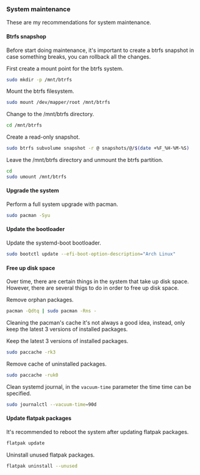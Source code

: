 ### System maintenance

These are my recommendations for system maintenance.

#### Btrfs snapshop

Before start doing maintenance, it's important to create a btrfs snapshot in case something breaks, you can rollback all the changes.

First create a mount point for the btrfs system.

```sh
sudo mkdir -p /mnt/btrfs
```

Mount the btrfs filesystem.

```sh
sudo mount /dev/mapper/root /mnt/btrfs
```

Change to the /mnt/btrfs directory.

```sh
cd /mnt/btrfs
```

Create a read-only snapshot.

```sh
sudo btrfs subvolume snapshot -r @ snapshots/@/$(date +%F_%H-%M-%S)
```

Leave the /mnt/btrfs directory and unmount the btrfs partition.

```sh
cd
sudo umount /mnt/btrfs
```

#### Upgrade the system

Perform a full system upgrade with pacman.

```sh
sudo pacman -Syu
```

#### Update the bootloader

Update the systemd-boot bootloader.

```sh
sudo bootctl update --efi-boot-option-description="Arch Linux"
```

#### Free up disk space

Over time, there are certain things in the system that take up disk space. However, there are several thigs to do in order to free up disk space.

Remove orphan packages.

```sh
pacman -Qdtq | sudo pacman -Rns -
```

Cleaning the pacman's cache it's not always a good idea, instead, only keep the latest 3 versions of installed packages.

Keep the latest 3 versions of installed packages.

```sh
sudo paccache -rk3
```

Remove cache of uninstalled packages.

```sh
sudo paccache -ruk0
```

Clean systemd journal, in the ```vacuum-time``` parameter the time time can be specified.

```sh
sudo journalctl --vacuum-time=90d
```

#### Update flatpak packages

It's recommended to reboot the system after updating flatpak packages.

```sh
flatpak update
```

Uninstall unused flatpak packages.

```sh
flatpak uninstall --unused
```
